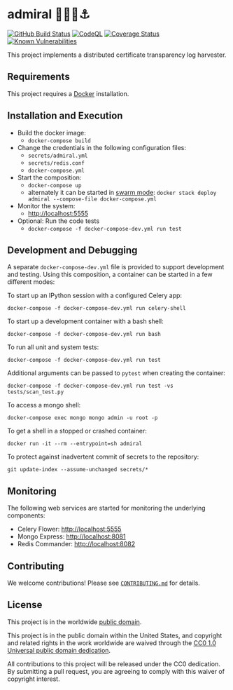 # admiral 👩‍✈️🚢⚓️ #

[![GitHub Build Status](https://github.com/cisagov/admiral/workflows/build/badge.svg)](https://github.com/cisagov/admiral/actions)
[![CodeQL](https://github.com/cisagov/admiral/workflows/CodeQL/badge.svg)](https://github.com/cisagov/admiral/actions/workflows/codeql-analysis.yml)
[![Coverage Status](https://coveralls.io/repos/github/cisagov/admiral/badge.svg?branch=develop)](https://coveralls.io/github/cisagov/admiral?branch=develop)
[![Known Vulnerabilities](https://snyk.io/test/github/cisagov/admiral/develop/badge.svg)](https://snyk.io/test/github/cisagov/admiral)

This project implements a distributed certificate transparency log harvester.

## Requirements ##

This project requires a [Docker](https://www.docker.com) installation.

## Installation and Execution ##

- Build the docker image:
  - `docker-compose build`
- Change the credentials in the following configuration files:
  - `secrets/admiral.yml`
  - `secrets/redis.conf`
  - `docker-compose.yml`
- Start the composition:
  - `docker-compose up`
  - alternately it can be started in [swarm mode](https://docs.docker.com/engine/swarm/):
  `docker stack deploy admiral --compose-file docker-compose.yml`
- Monitor the system:
  - [http://localhost:5555](http://localhost:5555)
- Optional: Run the code tests
  - `docker-compose -f docker-compose-dev.yml run test`

## Development and Debugging ##

A separate `docker-compose-dev.yml` file is provided to support development and
testing. Using this composition, a container can be started in a few different modes:

To start up an IPython session with a configured Celery app:

`docker-compose -f docker-compose-dev.yml run celery-shell`

To start up a development container with a bash shell:

`docker-compose -f docker-compose-dev.yml run bash`

To run all unit and system tests:

`docker-compose -f docker-compose-dev.yml run test`

Additional arguments can be passed to `pytest` when creating the container:

`docker-compose -f docker-compose-dev.yml run test -vs tests/scan_test.py`

To access a mongo shell:

`docker-compose exec mongo mongo admin -u root -p`

To get a shell in a stopped or crashed container:

`docker run -it --rm --entrypoint=sh admiral`

To protect against inadvertent commit of secrets to the repository:

`git update-index --assume-unchanged secrets/*`

## Monitoring ##

The following web services are started for monitoring the underlying components:

- Celery Flower: [http://localhost:5555](http://localhost:5555)
- Mongo Express: [http://localhost:8081](http://localhost:8083)
- Redis Commander: [http://localhost:8082](http://localhost:8082)

## Contributing ##

We welcome contributions!  Please see [`CONTRIBUTING.md`](CONTRIBUTING.md) for
details.

## License ##

This project is in the worldwide [public domain](LICENSE).

This project is in the public domain within the United States, and
copyright and related rights in the work worldwide are waived through
the [CC0 1.0 Universal public domain
dedication](https://creativecommons.org/publicdomain/zero/1.0/).

All contributions to this project will be released under the CC0
dedication. By submitting a pull request, you are agreeing to comply
with this waiver of copyright interest.
